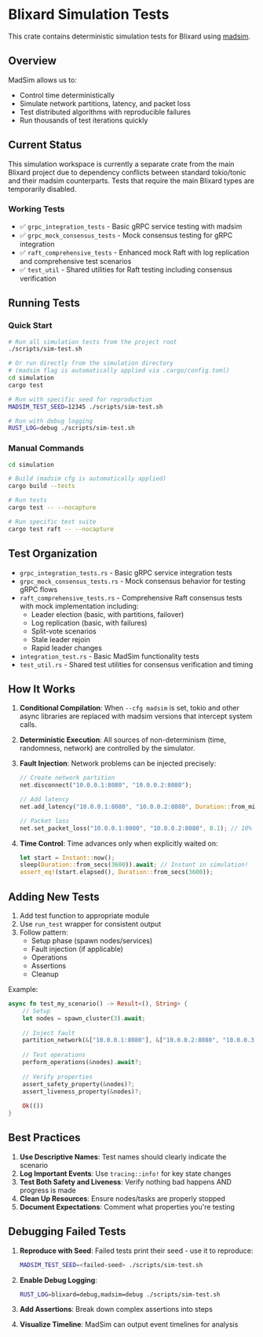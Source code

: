 # Blixard Simulation Tests

This crate contains deterministic simulation tests for Blixard using [madsim](https://github.com/madsim-rs/madsim).

## Overview

MadSim allows us to:
- Control time deterministically
- Simulate network partitions, latency, and packet loss
- Test distributed algorithms with reproducible failures
- Run thousands of test iterations quickly

## Current Status

This simulation workspace is currently a separate crate from the main Blixard project due to dependency conflicts between standard tokio/tonic and their madsim counterparts. Tests that require the main Blixard types are temporarily disabled.

### Working Tests
- ✅ `grpc_integration_tests` - Basic gRPC service testing with madsim
- ✅ `grpc_mock_consensus_tests` - Mock consensus testing for gRPC integration
- ✅ `raft_comprehensive_tests` - Enhanced mock Raft with log replication and comprehensive test scenarios
- ✅ `test_util` - Shared utilities for Raft testing including consensus verification

## Running Tests

### Quick Start

```bash
# Run all simulation tests from the project root
./scripts/sim-test.sh

# Or run directly from the simulation directory
# (madsim flag is automatically applied via .cargo/config.toml)
cd simulation
cargo test

# Run with specific seed for reproduction
MADSIM_TEST_SEED=12345 ./scripts/sim-test.sh

# Run with debug logging
RUST_LOG=debug ./scripts/sim-test.sh
```

### Manual Commands

```bash
cd simulation

# Build (madsim cfg is automatically applied)
cargo build --tests

# Run tests
cargo test -- --nocapture

# Run specific test suite
cargo test raft -- --nocapture
```

## Test Organization

- `grpc_integration_tests.rs` - Basic gRPC service integration tests
- `grpc_mock_consensus_tests.rs` - Mock consensus behavior for testing gRPC flows
- `raft_comprehensive_tests.rs` - Comprehensive Raft consensus tests with mock implementation including:
  - Leader election (basic, with partitions, failover)
  - Log replication (basic, with failures)
  - Split-vote scenarios
  - Stale leader rejoin
  - Rapid leader changes
- `integration_test.rs` - Basic MadSim functionality tests
- `test_util.rs` - Shared test utilities for consensus verification and timing

## How It Works

1. **Conditional Compilation**: When `--cfg madsim` is set, tokio and other async libraries are replaced with madsim versions that intercept system calls.

2. **Deterministic Execution**: All sources of non-determinism (time, randomness, network) are controlled by the simulator.

3. **Fault Injection**: Network problems can be injected precisely:
   ```rust
   // Create network partition
   net.disconnect("10.0.0.1:8080", "10.0.0.2:8080");
   
   // Add latency
   net.add_latency("10.0.0.1:8080", "10.0.0.2:8080", Duration::from_millis(50));
   
   // Packet loss
   net.set_packet_loss("10.0.0.1:8080", "10.0.0.2:8080", 0.1); // 10% loss
   ```

4. **Time Control**: Time advances only when explicitly waited on:
   ```rust
   let start = Instant::now();
   sleep(Duration::from_secs(3600)).await; // Instant in simulation!
   assert_eq!(start.elapsed(), Duration::from_secs(3600));
   ```

## Adding New Tests

1. Add test function to appropriate module
2. Use `run_test` wrapper for consistent output
3. Follow pattern:
   - Setup phase (spawn nodes/services)
   - Fault injection (if applicable)
   - Operations
   - Assertions
   - Cleanup

Example:
```rust
async fn test_my_scenario() -> Result<(), String> {
    // Setup
    let nodes = spawn_cluster(3).await;
    
    // Inject fault
    partition_network(&["10.0.0.1:8080"], &["10.0.0.2:8080", "10.0.0.3:8080"]);
    
    // Test operations
    perform_operations(&nodes).await?;
    
    // Verify properties
    assert_safety_property(&nodes)?;
    assert_liveness_property(&nodes)?;
    
    Ok(())
}
```

## Best Practices

1. **Use Descriptive Names**: Test names should clearly indicate the scenario
2. **Log Important Events**: Use `tracing::info!` for key state changes
3. **Test Both Safety and Liveness**: Verify nothing bad happens AND progress is made
4. **Clean Up Resources**: Ensure nodes/tasks are properly stopped
5. **Document Expectations**: Comment what properties you're testing

## Debugging Failed Tests

1. **Reproduce with Seed**: Failed tests print their seed - use it to reproduce:
   ```bash
   MADSIM_TEST_SEED=<failed-seed> ./scripts/sim-test.sh
   ```

2. **Enable Debug Logging**:
   ```bash
   RUST_LOG=blixard=debug,madsim=debug ./scripts/sim-test.sh
   ```

3. **Add Assertions**: Break down complex assertions into steps

4. **Visualize Timeline**: MadSim can output event timelines for analysis